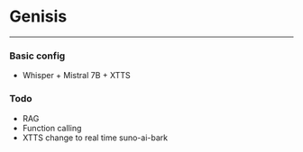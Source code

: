 # Genisis
---

### Basic config
- Whisper + Mistral 7B + XTTS

### Todo
- RAG
- Function calling
- XTTS change to real time suno-ai-bark